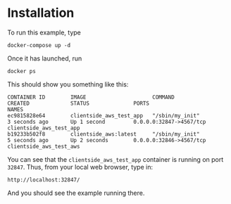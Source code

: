 # Installation

To run this example, type

    docker-compose up -d

Once it has launched, run

    docker ps

This should show you something like this:

    CONTAINER ID        IMAGE                     COMMAND                  CREATED             STATUS              PORTS                                              NAMES
    ec9815828e64        clientside_aws_test_app   "/sbin/my_init"          3 seconds ago       Up 1 second         0.0.0.0:32847->4567/tcp                            clientside_aws_test_app
    b19233b502f8        clientside_aws:latest     "/sbin/my_init"          5 seconds ago       Up 2 seconds        0.0.0.0:32846->4567/tcp                            clientside_aws_test_aws

You can see that the `clientside_aws_test_app` container is running on port `32847`. Thus, from your local web browser, type in:

    http://localhost:32847/

And you should see the example running there.
